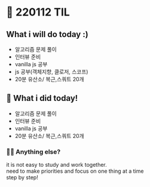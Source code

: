# :rocket: 220112 TIL

## What i will do today :)

- 알고리즘 문제 풀이
- 인터뷰 준비
- vanilla js 공부
- js 공부(객체지향, 클로저, 스코프)
- 20분 유산소/ 복근,스쿼트 20개

## :seedling: What i did today!

- 알고리즘 문제 풀이
- 인터뷰 준비
- vanilla js 공부
- 20분 유산소/ 복근,스쿼트 20개

### 💫✨ Anything else?

it is not easy to study and work together.  
need to make priorities and focus on one thing at a time  
step by step!

